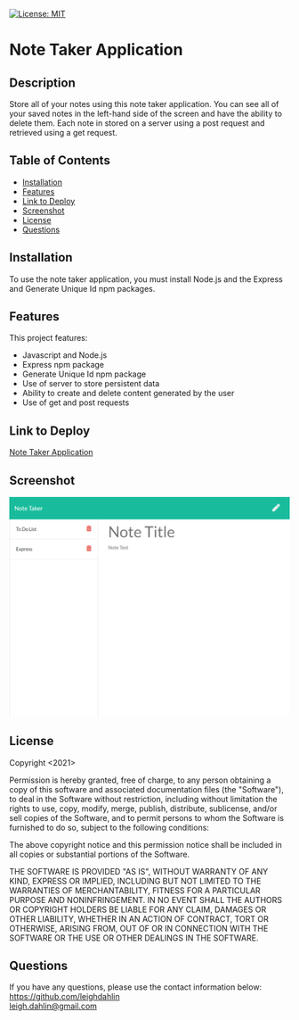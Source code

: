 [![License: MIT](https://img.shields.io/badge/License-MIT-yellow.svg)](https://opensource.org/licenses/MIT)

# Note Taker Application

## Description
Store all of your notes using this note taker application. You can see all of your saved notes in the left-hand side of the screen and have the ability to delete them. Each note in stored on a server using a post request and retrieved using a get request.   

## Table of Contents

 - [Installation](#installation)
 - [Features](#features)
 - [Link to Deploy](#link-to-deploy)
 - [Screenshot](#screenshot)
 - [License](#license)
 - [Questions](#questions)
 
## Installation
To use the note taker application, you must install Node.js and the Express and Generate Unique Id npm packages. 


## Features

This project features:

 - Javascript and Node.js
 - Express npm package
 - Generate Unique Id npm package
 - Use of server to store persistent data
 - Ability to create and delete content generated by the user
 - Use of get and post requests

## Link to Deploy
[Note Taker Application](https://ldahlin-notetaker.herokuapp.com/)

## Screenshot
![Screenshot of note page](./Develop/public/assets/images/screenshot.png)

## License
Copyright <2021> <COPYRIGHT Leigh C Dahlin>

Permission is hereby granted, free of charge, to any person obtaining a copy of this software and associated documentation files (the "Software"), to deal in the Software without restriction, including without limitation the rights to use, copy, modify, merge, publish, distribute, sublicense, and/or sell copies of the Software, and to permit persons to whom the Software is furnished to do so, subject to the following conditions:

The above copyright notice and this permission notice shall be included in all copies or substantial portions of the Software.

THE SOFTWARE IS PROVIDED "AS IS", WITHOUT WARRANTY OF ANY KIND, EXPRESS OR IMPLIED, INCLUDING BUT NOT LIMITED TO THE WARRANTIES OF MERCHANTABILITY, FITNESS FOR A PARTICULAR PURPOSE AND NONINFRINGEMENT. IN NO EVENT SHALL THE AUTHORS OR COPYRIGHT HOLDERS BE LIABLE FOR ANY CLAIM, DAMAGES OR OTHER LIABILITY, WHETHER IN AN ACTION OF CONTRACT, TORT OR OTHERWISE, ARISING FROM, OUT OF OR IN CONNECTION WITH THE SOFTWARE OR THE USE OR OTHER DEALINGS IN THE SOFTWARE.

## Questions
If you have any questions, please use the contact information below:
https://github.com/leighdahlin  
leigh.dahlin@gmail.com